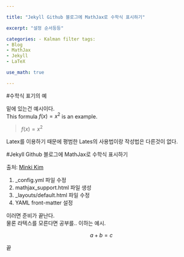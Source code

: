 ```yaml
---

title: "Jekyll Github 블로그에 MathJax로 수학식 표시하기"

excerpt: "설정 순서등등"

categories: - Kalman filter tags:  
- Blog  
- MathJax  
- Jekyll  
- LaTeX

use_math: true

---
```


#수학식 표기의 예

밑에 있는건 예시이다.  
This formula $f(x) = x^2$ is an example.  
> $f(x) = x^2$

Latex를 이용하기 때문에 평범한 Lates의 사용법이랑 작성법은 다른것이 없다.

#Jekyll Github 블로그에 MathJax로 수학식 표시하기

출처: [Minki Kim](https://mkkim85.github.io/blog-apply-mathjax-to-jekyll-and-github-pages/)

1.	_config.yml 파일 수정  
2.	mathjax_support.html 파일 생성  
3.	_layouts/default.html 파일 수정  
4.	YAML front-matter 설정

이러면 준비가 끝난다.  
물론 라텍스를 모른다면 공부를.. 이하는 예시.

$$ a + b = c $$

끝
